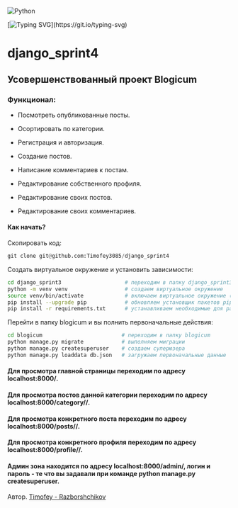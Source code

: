 ![Python](https://img.shields.io/badge/python-3670A0?style=for-the-badge&logo=python&logoColor=ffdd54)

[![Typing SVG](https://readme-typing-svg.herokuapp.com?color=%2336BCF7&lines=Hi,+I'am+a+Python+developer.)](https://git.io/typing-svg)
# django_sprint4

## Усовершенствованный проект Blogicum

### Функционал:

- Посмотреть опубликованные посты.

- Осортировать по категории.

- Регистрация и авторизация.

- Создание постов.

- Написание комментариев к постам.

- Редактирование собственного профиля.

- Редактирование своих постов.

- Редактирование своих комментариев.

#### Как начать?

Скопировать код:
```python
git clone git@github.com:Timofey3085/django_sprint4
```
Создать виртуальное окружение и установить зависимости:
```bash
cd django_sprint3                    # переходим в папку django_sprint3
python -m venv venv                  # создаем виртуальное окружение
source venv/bin/activate             # включаем виртуальное окружение (если у вас не терминал bash замените bin на Scripts)
pip install --upgrade pip            # обновляем установщик пакетов pip
pip install -r requirements.txt      # устанавливаем необходимые для работы проекта зависимости
```
Перейти в папку blogicum и вы полнить первоначальные действия:
```bash
cd blogicum                         # переходим в папку blogicum
python manage.py migrate            # выполняем миграции
python manage.py createsuperuser    # создаем суперюзера
python manage.py loaddata db.json   # загружаем первоначальные данные
```
#### Для просмотра главной страницы переходим по адресу localhost:8000/.

#### Для просмотра постов данной категории переходим по адресу localhost:8000/category/<slug>/.

#### Для просмотра конкретного поста переходим по адресу localhost:8000/posts/<id>/.

#### Для просмотра конкретного профиля переходим по адресу localhost:8000/profile/<slug>/.

#### Админ зона находится по адресу localhost:8000/admin/, логин и пароль - те что вы задавали при команде python manage.py createsuperuser.
Автор.
[Timofey - Razborshchikov](https://github.com/Timofey3085)
